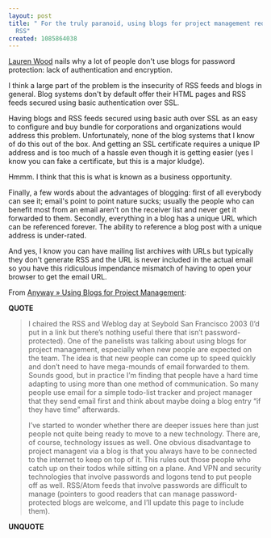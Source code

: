 ```yaml
---
layout: post
title: " For the truly paranoid, using blogs for project management requires secure
  RSS"
created: 1085864038
---
```

<a href="http://www.laurenwood.org/anyway">Lauren Wood</a> nails why a lot of people don't use blogs for password protection: lack of authentication and encryption.

I think a large part of the  problem is the insecurity of RSS feeds and blogs in  general.  Blog systems don't by default offer their HTML pages and RSS feeds secured using basic authentication over SSL. 

Having blogs and RSS feeds secured using basic auth over SSL as an easy to configure and buy bundle for corporations and organizations would  address this problem.  Unfortunately, none of the blog systems that I know of do this out of the box.  And getting an SSL certificate requires a unique IP address and is too much of a hassle even though it is getting easier (yes I know you can fake a certificate, but this is a major kludge).

Hmmm. I think that this is what is known as a business opportunity.

Finally, a few words about the advantages of blogging: first of all everybody can see it; email's point to point nature sucks; usually the people who can benefit most from an email aren't on the receiver list and never get it forwarded to them.  Secondly, everything in a blog has a unique URL which can be referenced forever.  The ability to reference a blog post with a unique address is under-rated.

And yes, I know you can have mailing list archives with URLs but typically they don't generate RSS and the URL is never included in the actual email so you have this ridiculous impendance mismatch of having to open your browser to get the email URL.

From <a href="http://www.laurenwood.org/anyway/index.php?p=21">Anyway &raquo; Using Blogs for Project Management</a>:
<p><strong>QUOTE</strong></p><blockquote>I chaired the RSS and Weblog day at Seybold San Francisco 2003 (I&#8217;d put in a link but there&#8217;s nothing useful there that isn&#8217;t password-protected). One of the panelists was talking about using blogs for project management, especially when new people are expected on the team. The idea is that new people can come up to speed quickly and don&#8217;t need to have mega-mounds of email forwarded to them. Sounds good, but in practice I&#8217;m finding that people have a hard time adapting to using more than one method of communication. So many people use email for a simple todo-list tracker and project manager that they send email first and think about maybe doing a blog entry &#8220;if they have time&#8221; afterwards.

I&#8217;ve started to wonder whether there are deeper issues here than just people not quite being ready to move to a new technology. There are, of course, technology issues as well. One obvious disadvantage to project managent via a blog is that you always have to be connected to the internet to keep on top of it. This rules out those people who catch up on their todos while sitting on a plane. And VPN and security technologies that involve passwords and logons tend to put people off as well. RSS/Atom feeds that involve passwords are difficult to manage (pointers to good readers that can manage password-protected blogs are welcome, and I&#8217;ll update this page to include them).</blockquote><p><strong>UNQUOTE</strong></p>

